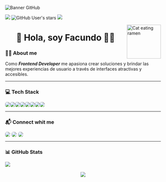 ![Banner GitHub](https://i.ibb.co/YBsrLGc/Git-Hub-Banner2.png)

![](https://img.shields.io/github/followers/Facugl?label=follow&logo=github&style=flat-square)
![GitHub User's stars](https://img.shields.io/github/stars/Facugl?label=%E2%AD%90GitHub%20stars&style=flat-square)
![](https://komarev.com/ghpvc/?username=Facugl&style=flat-square&color=ff69b4)

<img align="right" alt="Cat eating ramen" height="110px" src="https://i.ibb.co/v3p3cC9/catramen.gif"/>

<h1 align="center" border="none">👋 Hola, soy Facundo 🐱‍👤</h1>

### 👨‍💻 About me
Como **_Frontend Developer_** me apasiona crear soluciones y brindar las mejores experiencias de usuario a través de interfaces atractivas y accesibles.

---

### 💻  Tech Stack
<div align='center' style="display: flex;">
  <img style="border-radius:5px" src="https://img.shields.io/badge/Markdown-000000?style=for-the-badge&logo=markdown&logoColor=white">
  <img style="border-radius:5px" src="https://img.shields.io/badge/HTML5-E34F26?style=for-the-badge&logo=html5&logoColor=white">
  <img style="border-radius:5px" src="https://img.shields.io/badge/CSS3-1572B6?style=for-the-badge&logo=css3&logoColor=white">
  <img style="border-radius:5px" src="https://img.shields.io/badge/JavaScript-F7DF1E?style=for-the-badge&logo=JavaScript&logoColor=white">
  <img style="border-radius:5px" src="https://img.shields.io/badge/React-20232A?style=for-the-badge&logo=react&logoColor=61DAFB">
  <img style="border-radius:5px" src="https://img.shields.io/badge/Sass-CC6699?style=for-the-badge&logo=sass&logoColor=white">
  <img style="border-radius:5px" src="https://img.shields.io/badge/GIT-E44C30?style=for-the-badge&logo=git&logoColor=white">
  <img style="border-radius:5px" src="https://img.shields.io/badge/Figma-F24E1E?style=for-the-badge&logo=figma&logoColor=white">
</div>

---

### 📬  Connect whit me

<div align='center' style="display: flex;">
  <a style="margin-right:5px" href="https://www.linkedin.com/in/facundoluna" target="_blank">
    <img style="border-radius:5px" src="https://img.shields.io/badge/LinkedIn-0077B5?style=for-the-badge&logo=linkedin&logoColor=white">
  </a>
  <a style="margin-right:5px" href="https://twitter.com/FacundoLuna__" target="_blank">
    <img style="border-radius:5px" src="https://img.shields.io/badge/FacundoLuna__-1DA1F2?style=for-the-badge&logo=twitter&logoColor=white">
  </a>
  <a href="mailto:facundolunaok@gmail.com">
    <img style="border-radius:5px" src="https://img.shields.io/badge/Gmail-D14836?style=for-the-badge&logo=gmail&logoColor=white">
  </a>
</div>

---

### 📊 GitHub Stats

<div align='center' style="display: flex;">
  <img src="https://github-readme-stats.vercel.app/api?username=Facugl&show_icons=true&theme=panda" />
</div>
<br>
<div align='center' style="display: flex; justify-content: center;">
  <img src="https://github-readme-stats.vercel.app/api/top-langs/?username=Facugl&layout=compact&langs_count=8&show_icons=true&theme=panda&card_width=445" />
</div>


